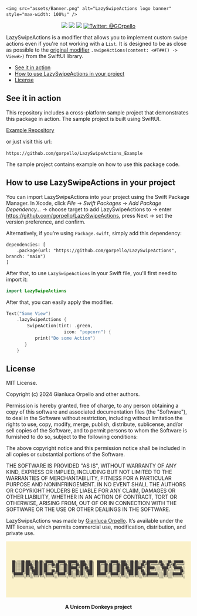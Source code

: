<p align="center">

    <img src="assets/Banner.png" alt="LazySwipeActions logo banner" style="max-width: 100%;" />
</p>

<p align="center">
    <img src="https://img.shields.io/badge/iOS-17.0+-blue.svg" />
    <img src="https://img.shields.io/badge/macOS-14.0+-brightgreen.svg" />
    <img src="https://img.shields.io/badge/Swift-6-ff69b4.svg" />
    <a href="https://x.com/GOrpello">
        <img src="https://img.shields.io/badge/Contact-@GOrpello-lightgrey.svg?style=flat" alt="Twitter: @GOrpello" />
    </a>
</p>

LazySwipeActions is a modifier that allows you to implement custom swipe actions even if you're not working with a `List`. It is designed to be as close as possible to the [original modifier](https://developer.apple.com/documentation/swiftui/view/swipeactions(edge:allowsfullswipe:content:)) `.swipeActions(content: <#T##() -> View#>)` from the SwiftUI library.

- [See it in action](#see-it-in-action)
- [How to use LazySwipeActions in your project](#how-to-use-LazySwipeActions-in-your-project)
- [License](#license)

## See it in action

This repository includes a cross-platform sample project that demonstrates this package in action. The sample project is built using SwiftUI.

[Example Repository](https://github.com/gorpello/LazySwipeActions_Example)

or just visit this url:

`https://github.com/gorpello/LazySwipeActions_Example`

The sample project contains example on how to use this package code.

## How to use LazySwipeActions in your project

You can import LazySwipeActions into your project using the Swift Package Manager. In Xcode, click _File_ → _Swift Packages_ → _Add Package Dependency..._ → choose target to add LazySwipeActions to → enter https://github.com/gorpello/LazySwipeActions, press Next → set the version preference, and confirm.

Alternatively, if you're using `Package.swift`, simply add this dependency:

    dependencies: [
        .package(url: "https://github.com/gorpello/LazySwipeActions", branch: "main")
    ]

After that, to use `LazySwipeActions` in your Swift file, you'll first need to import it:

```swift
import LazySwipeActions
```

After that, you can easily apply the modifier.

```swift
Text("Some View")
	.lazySwipeActions {
		SwipeAction(tint: .green,
					  icon: "popcorn") {
           print("Do some Action")
       }
    }
```

## License

MIT License.

Copyright (c) 2024 Gianluca Orpello and other authors.

Permission is hereby granted, free of charge, to any person obtaining a copy of this software and associated documentation files (the "Software"), to deal in the Software without restriction, including without limitation the rights to use, copy, modify, merge, publish, distribute, sublicense, and/or sell copies of the Software, and to permit persons to whom the Software is furnished to do so, subject to the following conditions:

The above copyright notice and this permission notice shall be included in all copies or substantial portions of the Software.

THE SOFTWARE IS PROVIDED "AS IS", WITHOUT WARRANTY OF ANY KIND, EXPRESS OR IMPLIED, INCLUDING BUT NOT LIMITED TO THE WARRANTIES OF MERCHANTABILITY, FITNESS FOR A PARTICULAR PURPOSE AND NONINFRINGEMENT. IN NO EVENT SHALL THE AUTHORS OR COPYRIGHT HOLDERS BE LIABLE FOR ANY CLAIM, DAMAGES OR OTHER LIABILITY, WHETHER IN AN ACTION OF CONTRACT, TORT OR OTHERWISE, ARISING FROM, OUT OF OR IN CONNECTION WITH THE SOFTWARE OR THE USE OR OTHER DEALINGS IN THE SOFTWARE.

LazySwipeActions was made by [Gianluca Orpello](https://gianlucaorpello.com). It’s available under the MIT license, which permits commercial use, modification, distribution, and private use.

<p align="center">
    <a href="https://unicorndonkeys.com">
    <img src="assets/UnicornDonkeysBanner.png" alt="Unicorn Donkeys logo banner" style="max-width: 100%;" /></a>
</p>

<p align="center">
    <b>A Unicorn Donkeys project</b>
</p>
